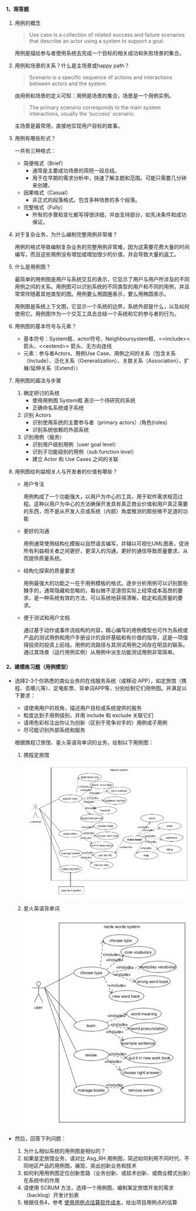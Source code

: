 #### 1、简答题

1. 用例的概念

  	> Use case is a collection of related success and failure scenarios that describe an actor using a system to support a goal.

  	用例是描绘参与者使用系统去完成一个目标的相关成功和失败场景的集合。

2. 用例和场景的关系？什么是主场景或happy path？

  	> Scenario is a specific sequence of actions and interactions between actors and the system.

  	由用例和场景的定义可知：用例是场景的集合，场景是一个用例实例。

  	> The primary scenario corresponds to the main system interactions, usually the ‘success’ scenario.

  	主场景是最常用，直接地实现用户目标的故事。

3. 用例有哪些形式？

  	一共有三种格式：

  	- 简便格式（Brief）
  		- 通常是主要成功场景的简短一段总结。
  		- 用于在早期的需求分析中，快速了解主题和范围。可能只需要几分钟来创建。
  	- 因果格式（Casual）
  		- 非正式的段落格式。包含多种场景的多个段落。
  	- 完整格式（Fully）
  		- 所有的步骤和变化都写得很详细，并由支持部分，如先决条件和成功保证。

4. 对于复杂业务，为什么编制完整用例非常难？

  	用例的格式导致编制复杂业务的完整用例非常难，因为这需要花费大量的时间编写，而且这些用例没有增加或增加很少的价值，并会导致大量的返工。

5. 什么是用例图？

  	最简单的用例图是用户与系统交互的表示，它显示了用户与用户所涉及的不同用例之间的关系。用例图可以识别系统的不同类型的用户和不同的用例，并且常常伴随着其他类型的图。用例要么用圆圈表示，要么用椭圆表示。

  	用例图是系统上下文图，它显示一个系统的边界，系统外部是什么，以及如何使用它。用例图作为一个交互工具去总结一个系统和它的参与者的行为。

6. 用例图的基本符号与元素？

  	- 基本符号：System框、actor符号、Neighboursystem框、<\<include>> 箭头、<\<extend>> 箭头、无方向连线
  	- 元素：参与者Actors、用例Use Case、用例之间的关系（包含关系（Include）、泛化关系（Generalization）、关联关系（Association）、扩展/延伸关系（Extend））

7. 用例图的画法与步骤

  	1. 确定研讨的系统
  		- 使用用例图 System框 表示一个待研究的系统
  		- 正确命名系统或子系统
  	2. 识别 Actors
  		- 识别使用系统的主要参与者（primary actors）/角色(roles)
  		- 识别系统依赖的外部系统
  	3. 识别用例（服务）
  		- 识别用户级别用例（user goal level）
  		- 识别子功能级别的用例（sub function level）
  		- 建立 Actor 和 Use Cases 之间的关联

8. 用例图给利益相关人与开发者的价值有哪些？

	- 用户专注

		用例构成了一个功能强大，以用户为中心的工具，用于软件需求规范过程。这种以用户为中心的方法确保开发具有真正商业价值和用户真正需要的东西，而不是从开发人员或系统（内部）角度推测的那些微不足道的功能

	- 更好的沟通

		用例通常使用结构化模板以自然语言编写，并辅以可视化UML图表，促进所有利益相关者之间更好，更深入的沟通，更好的通信导致质量要求，从而提供质量系统。

	- 结构化探索的质量要求

		用例最强大的功能之一在于用例模板的格式。逐步分析用例可以识别那些棘手的，通常隐藏和忽略的，看似微不足道但实际上经常成本高昂的要求，是一种系统有效的方法，可以系统地获得清晰，稳定和高质量的要求。

	- 便于测试和用户文档

		通过基于动作或事件流结构的内容，精心编写的用例模型也可作为系统或产品的测试用例和用户手册设计的良好基础和有价值的指导，这是一项值得投资的投资上前线。用例的流路径与其测试用例之间存在明显的联系。通过其场景（运行用例实例）从用例中派生功能测试用例非常简单。

####  2、建模练习题（用例模型）

- 选择2-3个你熟悉的类似业务的在线服务系统（或移动 APP），如定旅馆（携程、去哪儿等）、定电影票、背单词APP等，分别绘制它们用例图。并满足以下要求：

	- 请使用用户的视角，描述用户目标或系统提供的服务
	- 粒度达到子用例级别，并用 include 和 exclude 关联它们
	- 请用色彩标注出你认为创新（区别于竞争对手的）用例或子用例
	- 尽可能识别外部系统和服务

	根据携程订旅馆、星火英语背单词的业务，绘制以下用例图：

	1. 携程定旅馆

		![week6_携程](/Pictures/week6_xiecheng.png)

	2. 星火英语背单词

		![week6_星火英语背单词](/Pictures/week6_xinghuoyingyu.png)

- 然后，回答下列问题：

	1. 为什么相似系统的用例图是相似的？
	2. 如果是定旅馆业务，请对比 Asg_RH 用例图，简述如何利用不同时代、不同地区产品的用例图，展现、突出创新业务和技术
	3. 如何利用用例图定位创新思路（业务创新、或技术创新、或商业模式创新）在系统中的作用
	4. 请使用 SCRUM 方法，选择一个用例图，编制某定旅馆开发的需求（backlog）开发计划表
	5. 根据任务4，参考 [使用用例点估算软件成本](https://www.ibm.com/developerworks/cn/rational/edge/09/mar09/collaris_dekker/index.html)，给出项目用例点的估算
